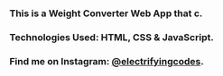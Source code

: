 ### This is a Weight Converter Web App that c.

### Technologies Used: HTML, CSS & JavaScript.

### Find me on Instagram: [@electrifyingcodes][Instagram].

[Instagram]: https://www.instagram.com/electrifyingcodes